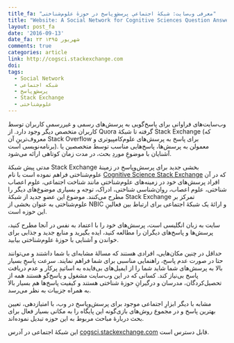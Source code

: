 ```yaml
---
title_fa: "معرفی وب‌سایت: شبکهٔ اجتماعیِ پرسش‌وپاسخ در حوزهٔ علوم‌شناختی"
title: "Website: A Social Network for Cognitive Sciences Question Answering"
layout: post_fa
date: '2016-09-13'
date_fa: ۲۳ شهریور ۱۳۹۵
comments: true
categories: article
link: http://cogsci.stackexchange.com
doi:
tags:
  - Social Network
  - شبکه اجتماعی
  - پرسش‌و‌پاسخ
  - Stack Exchange
  - علوم‌شناختی
---
```


وب‌سایت‌های فراوانی برای پاسخ‌گویی به پرسش‌های رسمی و غیررسمی کاربران توسط کاربران متخصص دیگر وجود دارد. از Quora گرفته تا شبکهٔ Stack Exchange (که معروف‌ترینِ آن Stack Overflow برای پاسخ به پرسش‌های علوم‌کامپیوتری و برنامه‌نویسی است). معمولن به پرسش‌ها، پاسخ‌هایی مناسب توسط متخصصین یا آشنایان با موضوعِ موردِ بحث، در مدت زمان کوتاهی ارائه می‌شود.



مدتی پیش شبکهٔ Stack Exchange بخشی جدید برای پرسش‌وپاسخ در زمینهٔ علوم‌شناختی فراهم نموده است با نام   [Cognitive Science Stack Exchange](http://cogsci.stackexchange.com) که در آن افراد پرسش‌های خود در زمینه‌های علوم‌شناختی مانند شناخت اجتماعی، علوم اعصاب شناختی، علوم اعصاب، روان‌شناسی شناختی، ادراک، توجه و بسیاری موضوع‌های دیگر را مطرح می‌کنند. موضوع این عضوِ جدید از شبکهٔ Stack Exchange تمرکز بر علوم‌شناختی به عنوان بخشی از NBIC و ارائهٔ یک شبکهٔ اجتماعی برای ارتباط بین فعالینِ این حوزه است.



سایت به زبان انگلیسی است، پرسش‌های خود را با اعتماد به نفس در آنجا مطرح کنید، پرسش‌ها و پاسخ‌های دیگران را مطالعه کنید، ایده بگیرید و منابع جدید و جذابی برای خواندن و آشنایی با حوزهٔ علوم‌شناختی بیابید.



حداقل در چنین مکان‌هایی، افرادی هستند که مسالهٔ مشابه‌ای با شما داشتند و می‌توانند حتا در صورت عدم پاسخ، راهنمایی مناسبی برای شما فراهم نمایند. سرعت پاسخِ بسیار بالا به پرسش‌های شما شاید شما را از ایمیل‌های بی‌فایده به اساتیدِ پرکار و عدم دریافت پاسخ بی‌نیاز کند. کسانی که در این وب‌سایت مشغول و پاسخ‌گو هستند همه از تحصیل‌کردگان، مدرسان و درگیرانِ حوزهٔ شناختی هستند و کیفیت پاسخ‌ها هم بسیار بالا به همراه جزییات به نظر می‌رسد.



مشابه با دیگر ابزارِ اجتماعی موجود برای پرسش‌وپاسخ در وب، با امتیازدهی، تعیین بهترین پاسخ و در مجموع روش‌های بازی‌گونه این پایگاه را به مکانی بسیار فعال برای بحث دربارهٔ مباحث مربوط به این حوزه تبدیل نموده‌اند.

این شبکهٔ اجتماعی در آدرس [cogsci.stackexchange.com](http://cogsci.stackexchange.com) قابل دسترس است.
